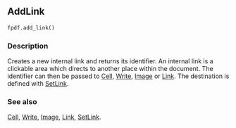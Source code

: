 ## AddLink ##

```python
fpdf.add_link()
```

### Description ###

Creates a new internal link and returns its identifier. An internal link is a clickable area which directs to another place within the document. 
The identifier can then be passed to [Cell](Cell.md), [Write](Write.md), [Image](Image.md) or [Link](Link.md). The destination is defined with [SetLink](SetLink.md).

### See also ###

[Cell](Cell.md), [Write](Write.md), [Image](Image.md), [Link](Link.md), [SetLink](SetLink.md).
